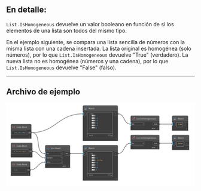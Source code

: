 ## En detalle:
`List.IsHomogeneous` devuelve un valor booleano en función de si los elementos de una lista son todos del mismo tipo.

En el ejemplo siguiente, se compara una lista sencilla de números con la misma lista con una cadena insertada. La lista original es homogénea (solo números), por lo que `List.IsHomogeneous` devuelve "True" (verdadero). La nueva lista no es homogénea (números y una cadena), por lo que `List.IsHomogeneous` devuelve "False" (falso).
___
## Archivo de ejemplo

![List.IsHomogeneous](./DSCore.List.IsHomogeneous_img.jpg)
